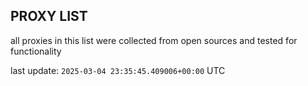 ## PROXY LIST

all proxies in this list were collected from open sources and tested for functionality

last update: `2025-03-04 23:35:45.409006+00:00` UTC